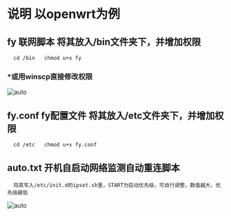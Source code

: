 说明 以openwrt为例
===========================

## fy 联网脚本 将其放入/bin文件夹下，并增加权限
```
  cd /bin   chmod u+x fy
```
### *或用winscp直接修改权限
![auto](https://github.com/dapaoxixixi/hubeifeiyoung/blob/main/%E6%B9%96%E5%8C%97%E9%A3%9Eyoung/2.png)

## fy.conf fy配置文件 将其放入/etc文件夹下，并增加权限
```
  cd /etc   chmod u+x fy.conf
```
## auto.txt 开机自启动网络监测自动重连脚本
```
  将其写入/etc/init.d的ipset.sh里，START为启动优先级，可自行调整，数值越大，优先级越低
```
![auto](https://github.com/dapaoxixixi/hubeifeiyoung/blob/main/%E6%B9%96%E5%8C%97%E9%A3%9Eyoung/1.png)
